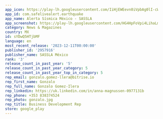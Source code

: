 ```yaml
---
app_icon: https://play-lh.googleusercontent.com/IiHjEWEevn0iVpbAg0lI-cWSxjR7fGxPdQdPzVDoXkYnD0PEXXaFivnx-4rW96RbrlSP
app_id: com.safelivealert.earthquake
app_name: Alerta Sísmica México - SASSLA
app_screenshot: https://play-lh.googleusercontent.com/HG4HpFoVpi4LihaLmPBsOlFk6RnsX7VN1WilhU9A4lKFum8QCL0_3jWRoy9hCJ5sRA
category: News & Magazines
country: MX
id: sYDwQ5HTjbMF
language: en
most_recent_release: '2023-12-11T00:00:00'
publisher_id: '2957916'
publisher_name: SASSLA México
rank: '3'
release_count_in_past_year: '5'
release_count_in_past_year_category: 5
release_count_in_past_year_top_in_category: 5
rep_email: gonzalo.gomez-llera@bitrise.io
rep_first_name: Gonzalo
rep_full_name: Gonzalo Gomez-Ilera
rep_linkedin: https://uk.linkedin.com/in/anna-magnussen-0977131b
rep_phone: +353 838374524
rep_photo: gonzalo.jpg
rep_title: Business Development Rep
store: google_play
---
```

